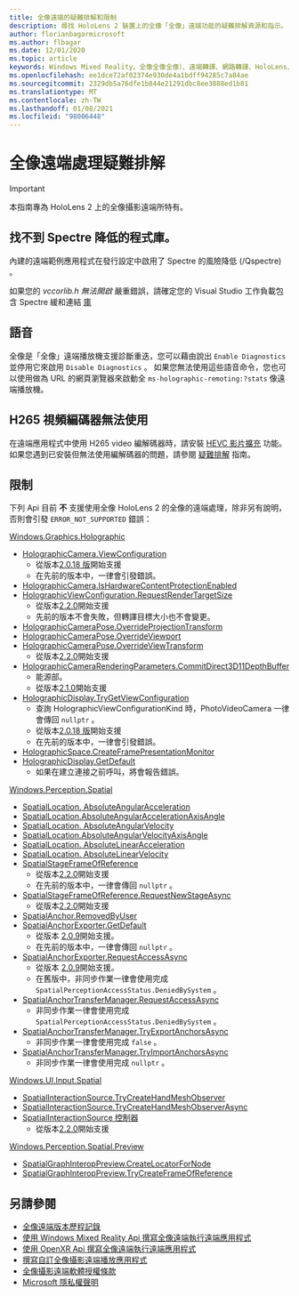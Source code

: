 ```yaml
---
title: 全像遠端的疑難排解和限制
description: 尋找 HoloLens 2 裝置上的全像「全像」遠端功能的疑難排解資源和指示。
author: florianbagarmicrosoft
ms.author: flbagar
ms.date: 12/01/2020
ms.topic: article
keywords: Windows Mixed Reality，全像全像全像）、遠端轉譯、網路轉譯、HoloLens、遠端全息全像、疑難排解、說明、混合現實耳機、windows Mixed Reality 耳機、虛擬實境耳機
ms.openlocfilehash: ee1dce72af02374e930de4a1bdff94285c7a84ae
ms.sourcegitcommit: 2329db5a76dfe1b844e21291dbc8ee3888ed1b81
ms.translationtype: MT
ms.contentlocale: zh-TW
ms.lasthandoff: 01/08/2021
ms.locfileid: "98006448"
---
```

# <a name="holographic-remoting-troubleshooting"></a>全像遠端處理疑難排解

> [!IMPORTANT]
> 本指南專為 HoloLens 2 上的全像攝影遠端所特有。

## <a name="spectre-mitigated-libraries-not-found"></a>找不到 Spectre 降低的程式庫。

內建的遠端範例應用程式在發行設定中啟用了 Spectre 的風險降低 (/Qspectre) 。

如果您的 *vccorlib.h 無法開啟* 嚴重錯誤，請確定您的 Visual Studio 工作負載包含 Spectre 緩和連結 [庫](https://aka.ms/Ofhn4c)

## <a name="speech"></a>語音

全像是「全像」遠端播放機支援診斷重迭，您可以藉由說出 ```Enable Diagnostics``` 並停用它來啟用 ```Disable Diagnostics``` 。 如果您無法使用這些語音命令，您也可以使用做為 URL 的網頁瀏覽器來啟動全 ```ms-holographic-remoting:?stats``` 像遠端播放機。

## <a name="h265-video-codec-not-available"></a>H265 視頻編碼器無法使用

在遠端應用程式中使用 H265 video 編解碼器時，請安裝 [HEVC 影片擴充](https://www.microsoft.com/p/hevc-video-extensions/9nmzlz57r3t7) 功能。 如果您遇到已安裝但無法使用編解碼器的問題，請參閱 [疑難排解](https://docs.microsoft.com/azure/remote-rendering/resources/troubleshoot#h265-codec-not-available) 指南。

## <a name="limitations"></a>限制

下列 Api 目前 **不** 支援使用全像 HoloLens 2 的全像的遠端處理，除非另有說明，否則會引發 ```ERROR_NOT_SUPPORTED``` 錯誤：

[Windows.Graphics.Holographic](https://docs.microsoft.com/uwp/api/windows.graphics.holographic)

* [HolographicCamera.ViewConfiguration](https://docs.microsoft.com/uwp/api/windows.graphics.holographic.holographiccamera.viewconfiguration)
  - 從版本[2.0.18 版](holographic-remoting-version-history.md#v2.0.18)開始支援
  - 在先前的版本中，一律會引發錯誤。
* [HolographicCamera.IsHardwareContentProtectionEnabled](https://docs.microsoft.com/uwp/api/windows.graphics.holographic.holographiccamera.ishardwarecontentprotectionenabled#Windows_Graphics_Holographic_HolographicCamera_IsHardwareContentProtectionEnabled)
* [HolographicViewConfiguration.RequestRenderTargetSize](https://docs.microsoft.com/uwp/api/windows.graphics.holographic.holographicviewconfiguration.requestrendertargetsize#Windows_Graphics_Holographic_HolographicViewConfiguration_RequestRenderTargetSize_Windows_Foundation_Size_)
  - 從版本[2.2.0](holographic-remoting-version-history.md#v2.2.0)開始支援
  - 先前的版本不會失敗，但轉譯目標大小也不會變更。
* [HolographicCameraPose.OverrideProjectionTransform](https://docs.microsoft.com/uwp/api/windows.graphics.holographic.holographiccamerapose.overrideprojectiontransform)
* [HolographicCameraPose.OverrideViewport](https://docs.microsoft.com/uwp/api/windows.graphics.holographic.holographiccamerapose.overrideviewport)
* [HolographicCameraPose.OverrideViewTransform](https://docs.microsoft.com/uwp/api/windows.graphics.holographic.holographiccamerapose.overrideviewtransform)
  - 從版本[2.2.0](holographic-remoting-version-history.md#v2.2.0)開始支援
* [HolographicCameraRenderingParameters.CommitDirect3D11DepthBuffer](https://docs.microsoft.com/uwp/api/windows.graphics.holographic.holographiccamerarenderingparameters.commitdirect3d11depthbuffer#Windows_Graphics_Holographic_HolographicCameraRenderingParameters_CommitDirect3D11DepthBuffer_Windows_Graphics_DirectX_Direct3D11_IDirect3DSurface_)
  - 能源部。
  - 從版本[2.1.0](holographic-remoting-version-history.md#v2.1.0)開始支援
* [HolographicDisplay.TryGetViewConfiguration](https://docs.microsoft.com/uwp/api/windows.graphics.holographic.holographicdisplay.trygetviewconfiguration)
  - 查詢 HolographicViewConfigurationKind 時，PhotoVideoCamera 一律會傳回 ```nullptr``` 。
  - 從版本[2.0.18 版](holographic-remoting-version-history.md#v2.0.18)開始支援
  - 在先前的版本中，一律會引發錯誤。
* [HolographicSpace.CreateFramePresentationMonitor](https://docs.microsoft.com/uwp/api/windows.graphics.holographic.holographicspace.createframepresentationmonitor)
* [HolographicDisplay.GetDefault](https://docs.microsoft.com/uwp/api/windows.graphics.holographic.holographicdisplay.getdefault#Windows_Graphics_Holographic_HolographicDisplay_GetDefault)
  - 如果在建立連接之前呼叫，將會報告錯誤。


[Windows.Perception.Spatial](https://docs.microsoft.com/uwp/api/windows.perception.spatial)

* [SpatialLocation. AbsoluteAngularAcceleration](https://docs.microsoft.com/uwp/api/windows.perception.spatial.spatiallocation.absoluteangularacceleration)
* [SpatialLocation.AbsoluteAngularAccelerationAxisAngle](https://docs.microsoft.com/uwp/api/windows.perception.spatial.spatiallocation.absoluteangularaccelerationaxisangle)
* [SpatialLocation. AbsoluteAngularVelocity](https://docs.microsoft.com/uwp/api/windows.perception.spatial.spatiallocation.absoluteangularvelocity)
* [SpatialLocation.AbsoluteAngularVelocityAxisAngle](https://docs.microsoft.com/uwp/api/windows.perception.spatial.spatiallocation.absoluteangularvelocityaxisangle)
* [SpatialLocation. AbsoluteLinearAcceleration](https://docs.microsoft.com/uwp/api/windows.perception.spatial.spatiallocation.absolutelinearacceleration)
* [SpatialLocation. AbsoluteLinearVelocity](https://docs.microsoft.com/uwp/api/windows.perception.spatial.spatiallocation.absolutelinearvelocity)
* [SpatialStageFrameOfReference](https://docs.microsoft.com/uwp/api/windows.perception.spatial.spatialstageframeofreference.current)
  - 從版本[2.2.0](holographic-remoting-version-history.md#v2.2.0)開始支援
  - 在先前的版本中，一律會傳回 ```nullptr``` 。
* [SpatialStageFrameOfReference.RequestNewStageAsync](https://docs.microsoft.com/uwp/api/windows.perception.spatial.spatialstageframeofreference.requestnewstageasync)
  - 從版本[2.2.0](holographic-remoting-version-history.md#v2.2.0)開始支援
* [SpatialAnchor.RemovedByUser](https://docs.microsoft.com/uwp/api/windows.perception.spatial.spatialanchor.removedbyuser)
* [SpatialAnchorExporter.GetDefault](https://docs.microsoft.com/uwp/api/windows.perception.spatial.spatialanchorexporter.getdefault
)
  - 從版本 [2.0.9](holographic-remoting-version-history.md#v2.0.9)開始支援。 
  - 在先前的版本中，一律會傳回 ```nullptr``` 。 
* [SpatialAnchorExporter.RequestAccessAsync](https://docs.microsoft.com/uwp/api/windows.perception.spatial.spatialanchorexporter.requestaccessasync
)
  - 從版本 [2.0.9](holographic-remoting-version-history.md#v2.0.9)開始支援。 
  - 在舊版中，非同步作業一律會使用完成 ```SpatialPerceptionAccessStatus.DeniedBySystem``` 。
* [SpatialAnchorTransferManager.RequestAccessAsync](https://docs.microsoft.com/uwp/api/windows.perception.spatial.spatialanchortransfermanager.requestaccessasync#Windows_Perception_Spatial_SpatialAnchorTransferManager_RequestAccessAsync)
  - 非同步作業一律會使用完成 ```SpatialPerceptionAccessStatus.DeniedBySystem``` 。
* [SpatialAnchorTransferManager.TryExportAnchorsAsync](https://docs.microsoft.com/uwp/api/windows.perception.spatial.spatialanchortransfermanager.tryexportanchorsasync#Windows_Perception_Spatial_SpatialAnchorTransferManager_TryExportAnchorsAsync_Windows_Foundation_Collections_IIterable_Windows_Foundation_Collections_IKeyValuePair_System_String_Windows_Perception_Spatial_SpatialAnchor___Windows_Storage_Streams_IOutputStream_)
  - 非同步作業一律會使用完成 ```false``` 。
* [SpatialAnchorTransferManager.TryImportAnchorsAsync](https://docs.microsoft.com/uwp/api/windows.perception.spatial.spatialanchortransfermanager.tryimportanchorsasync
)
  - 非同步作業一律會使用完成 ```nullptr``` 。

[Windows.UI.Input.Spatial](https://docs.microsoft.com/uwp/api/windows.ui.input.spatial)

* [SpatialInteractionSource.TryCreateHandMeshObserver](https://docs.microsoft.com/uwp/api/windows.ui.input.spatial.spatialinteractionsource.trycreatehandmeshobserver#Windows_UI_Input_Spatial_SpatialInteractionSource_TryCreateHandMeshObserver)
* [SpatialInteractionSource.TryCreateHandMeshObserverAsync](https://docs.microsoft.com/uwp/api/windows.ui.input.spatial.spatialinteractionsource.trycreatehandmeshobserverasync)
* [SpatialInteractionSource 控制器](https://docs.microsoft.com/uwp/api/windows.ui.input.spatial.spatialinteractionsource.controller#Windows_UI_Input_Spatial_SpatialInteractionSource_Controller)
  - 從版本[2.2.0](holographic-remoting-version-history.md#v2.2.0)開始支援

[Windows.Perception.Spatial.Preview](https://docs.microsoft.com/uwp/api/windows.perception.spatial.preview)

* [SpatialGraphInteropPreview.CreateLocatorForNode](https://docs.microsoft.com/uwp/api/windows.perception.spatial.preview.spatialgraphinteroppreview.createlocatorfornode)
* [SpatialGraphInteropPreview.TryCreateFrameOfReference](https://docs.microsoft.com/uwp/api/windows.perception.spatial.preview.spatialgraphinteroppreview.trycreateframeofreference)

## <a name="see-also"></a>另請參閱
* [全像遠端版本歷程記錄](holographic-remoting-version-history.md)
* [使用 Windows Mixed Reality Api 撰寫全像遠端執行遠端應用程式](holographic-remoting-create-remote-wmr.md)
* [使用 OpenXR Api 撰寫全像遠端執行遠端應用程式](holographic-remoting-create-remote-openxr.md)
* [撰寫自訂全像攝影遠端播放應用程式](holographic-remoting-create-player.md)
* [全像攝影遠端軟體授權條款](https://docs.microsoft.com/legal/mixed-reality/microsoft-holographic-remoting-software-license-terms)
* [Microsoft 隱私權聲明](https://go.microsoft.com/fwlink/?LinkId=521839)
